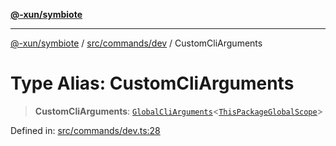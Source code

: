 [**@-xun/symbiote**](../../../../README.md)

***

[@-xun/symbiote](../../../../README.md) / [src/commands/dev](../README.md) / CustomCliArguments

# Type Alias: CustomCliArguments

> **CustomCliArguments**: [`GlobalCliArguments`](../../../configure/type-aliases/GlobalCliArguments.md)\<[`ThisPackageGlobalScope`](../../../configure/enumerations/ThisPackageGlobalScope.md)\>

Defined in: [src/commands/dev.ts:28](https://github.com/Xunnamius/symbiote/blob/9d125f863e55b05b020914ff4ddfee626423b9b7/src/commands/dev.ts#L28)
